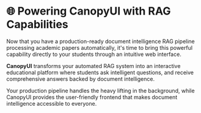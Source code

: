 # 🌐 Powering CanopyUI with RAG Capabilities

Now that you have a production-ready document intelligence RAG pipeline processing academic papers automatically, it's time to bring this powerful capability directly to your students through an intuitive web interface.

**CanopyUI** transforms your automated RAG system into an interactive educational platform where students ask intelligent questions, and receive comprehensive answers backed by document intelligence.

Your production pipeline handles the heavy lifting in the background, while CanopyUI provides the user-friendly frontend that makes document intelligence accessible to everyone.